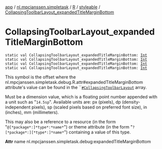 [app](../../../index.md) / [nl.mpcjanssen.simpletask](../../index.md) / [R](../index.md) / [styleable](index.md) / [CollapsingToolbarLayout_expandedTitleMarginBottom](.)

# CollapsingToolbarLayout_expandedTitleMarginBottom

`static val CollapsingToolbarLayout_expandedTitleMarginBottom: `[`Int`](https://kotlinlang.org/api/latest/jvm/stdlib/kotlin/-int/index.html)
`static val CollapsingToolbarLayout_expandedTitleMarginBottom: `[`Int`](https://kotlinlang.org/api/latest/jvm/stdlib/kotlin/-int/index.html)
`static val CollapsingToolbarLayout_expandedTitleMarginBottom: `[`Int`](https://kotlinlang.org/api/latest/jvm/stdlib/kotlin/-int/index.html)
`static val CollapsingToolbarLayout_expandedTitleMarginBottom: `[`Int`](https://kotlinlang.org/api/latest/jvm/stdlib/kotlin/-int/index.html)

This symbol is the offset where the nl.mpcjanssen.simpletask.debug.R.attr#expandedTitleMarginBottom attribute's value can be found in the ``[`#CollapsingToolbarLayout`](-collapsing-toolbar-layout.md) array.

Must be a dimension value, which is a floating point number appended with a unit such as "`14.5sp`". Available units are: px (pixels), dp (density-independent pixels), sp (scaled pixels based on preferred font size), in (inches), mm (millimeters).

This may also be a reference to a resource (in the form "`@[*package*:]*type*:*name*`") or theme attribute (in the form "`?[*package*:][*type*:]*name*`") containing a value of this type.

**Attr**
name nl.mpcjanssen.simpletask.debug:expandedTitleMarginBottom

